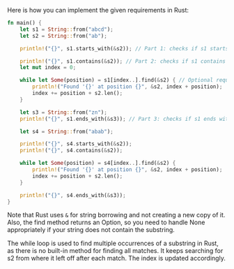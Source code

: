 Here is how you can implement the given requirements in Rust:

```rust
fn main() {
    let s1 = String::from("abcd");
    let s2 = String::from("ab");

    println!("{}", s1.starts_with(&s2)); // Part 1: checks if s1 starts with s2

    println!("{}", s1.contains(&s2)); // Part 2: checks if s1 contains s2 anywhere in it
    let mut index = 0;

    while let Some(position) = s1[index..].find(&s2) { // Optional requirement to find location of match for part 2
        println!("Found '{}' at position {}", &s2, index + position);
        index += position + s2.len();
    }

    let s3 = String::from("zn");
    println!("{}", s1.ends_with(&s3)); // Part 3: checks if s1 ends with s3

    let s4 = String::from("abab");

    println!("{}", s4.starts_with(&s2));
    println!("{}", s4.contains(&s2));

    while let Some(position) = s4[index..].find(&s2) {
        println!("Found '{}' at position {}", &s2, index + position);
        index += position + s2.len();
    }

    println!("{}", s4.ends_with(&s3));
}
```
Note that Rust uses `&` for string borrowing and not creating a new copy of it. Also, the find method returns an Option, so you need to handle None appropriately if your string does not contain the substring.

The while loop is used to find multiple occurrences of a substring in Rust, as there is no built-in method for finding all matches. It keeps searching for s2 from where it left off after each match. The index is updated accordingly.
